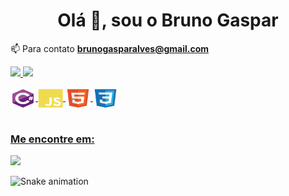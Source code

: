 
<h1 align="center">Olá 👋, sou o Bruno Gaspar</h1>

📫 Para contato **brunogasparalves@gmail.com**

<p align="left">
</p>
<p>

 <div>
   <a href="https://github.com/bruno-gac">
   <img height="180em" src="https://github-readme-stats.vercel.app/api?username=bruno-gac&show_icons=true&theme=tokyonight&include_all_commits=true&count_private=true"/>
   <img height="180em" src="https://github-readme-stats.vercel.app/api/top-langs/?username=bruno-gac&layout=compact&langs_count=6&theme=tokyonight"/>

</div>

<div style="display: inline_block"><br>
 <img align="center" alt="CSS" height="30" width="40" src="https://raw.githubusercontent.com/devicons/devicon/1119b9f84c0290e0f0b38982099a2bd027a48bf1/icons/csharp/csharp-original.svg">
  <img align="center" alt="Js" height="30" width="40" src="https://raw.githubusercontent.com/devicons/devicon/master/icons/javascript/javascript-plain.svg">
  <img align="center" alt="HTML" height="30" width="40" src="https://raw.githubusercontent.com/devicons/devicon/master/icons/html5/html5-original.svg">
  <img align="center" alt="CSS" height="30" width="40" src="https://raw.githubusercontent.com/devicons/devicon/master/icons/css3/css3-original.svg">
  
</div>
 
 <br>
 
  ### Me encontre em:
  <a href="https://www.linkedin.com/in/brunogac/" target="_blank"><img src="https://img.shields.io/badge/-LinkedIn-%230077B5?style=for-the-badge&logo=linkedin&logoColor=white" target="_blank"></a> 
 
  ![Snake animation](https://github.com/bruno-gac/bruno-gac/blob/output/github-contribution-grid-snake.svg)

</div>
</center>
